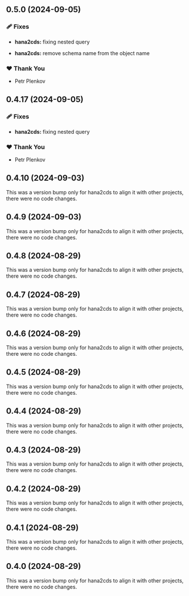 

## 0.5.0 (2024-09-05)


### 🩹 Fixes

- **hana2cds:** fixing nested query

- **hana2cds:** remove schema name from the object name


### ❤️  Thank You

- Petr Plenkov

## 0.4.17 (2024-09-05)


### 🩹 Fixes

- **hana2cds:** fixing nested query


### ❤️  Thank You

- Petr Plenkov

















## 0.4.10 (2024-09-03)

This was a version bump only for hana2cds to align it with other projects, there were no code changes.

## 0.4.9 (2024-09-03)

This was a version bump only for hana2cds to align it with other projects, there were no code changes.

## 0.4.8 (2024-08-29)

This was a version bump only for hana2cds to align it with other projects, there were no code changes.

## 0.4.7 (2024-08-29)

This was a version bump only for hana2cds to align it with other projects, there were no code changes.

## 0.4.6 (2024-08-29)

This was a version bump only for hana2cds to align it with other projects, there were no code changes.

## 0.4.5 (2024-08-29)

This was a version bump only for hana2cds to align it with other projects, there were no code changes.

## 0.4.4 (2024-08-29)

This was a version bump only for hana2cds to align it with other projects, there were no code changes.

## 0.4.3 (2024-08-29)

This was a version bump only for hana2cds to align it with other projects, there were no code changes.

## 0.4.2 (2024-08-29)

This was a version bump only for hana2cds to align it with other projects, there were no code changes.

## 0.4.1 (2024-08-29)

This was a version bump only for hana2cds to align it with other projects, there were no code changes.

## 0.4.0 (2024-08-29)

This was a version bump only for hana2cds to align it with other projects, there were no code changes.
